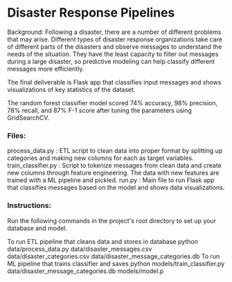 # Disaster Response Pipelines
Background:
Following a disaster, there are a number of different problems that may arise. Different types of disaster response organizations take care of different parts of the disasters and observe messages to understand the needs of the situation. They have the least capacity to filter out messages during a large disaster, so predictive modeling can help classify different messages more efficiently.

The final deliverable is Flask app that classifies input messages and shows visualizations of key statistics of the dataset.

The random forest classifier model scored 74% accuracy, 98% precision, 78% recall, and 87% F-1 score after tuning the parameters using GridSearchCV.

### Files:
process_data.py : ETL script to clean data into proper format by splitting up categories and making new columns for each as target variables.
train_classifier.py : Script to tokenize messages from clean data and create new columns through feature engineering. The data with new features are trained with a ML pipeline and pickled.
run.py : Main file to run Flask app that classifies messages based on the model and shows data visualizations.
### Instructions:
Run the following commands in the project's root directory to set up your database and model.

To run ETL pipeline that cleans data and stores in database python data/process_data.py data/disaster_messages.csv data/disaster_categories.csv data/disaster_message_categories.db
To run ML pipeline that trains classifier and saves python models/train_classifier.py data/disaster_message_categories.db models/model.p
